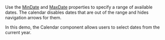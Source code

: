 Use the [MinDate](https://docs.devexpress.com/Blazor/DevExpress.Blazor.Base.DxCalendarBase.MinDate) and [MaxDate](https://docs.devexpress.com/Blazor/DevExpress.Blazor.Base.DxCalendarBase.MaxDate) properties to specify a range of available dates. The calendar disables dates that are out of the range and hides navigation arrows for them.
 
In this demo, the Calendar component allows users to select dates from the current year.
